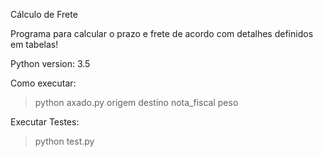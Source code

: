 Cálculo de Frete

Programa para calcular o prazo e frete de acordo com detalhes definidos em tabelas!


Python version: 3.5


Como executar:

> python axado.py origem destino nota_fiscal peso


Executar Testes:

> python test.py



